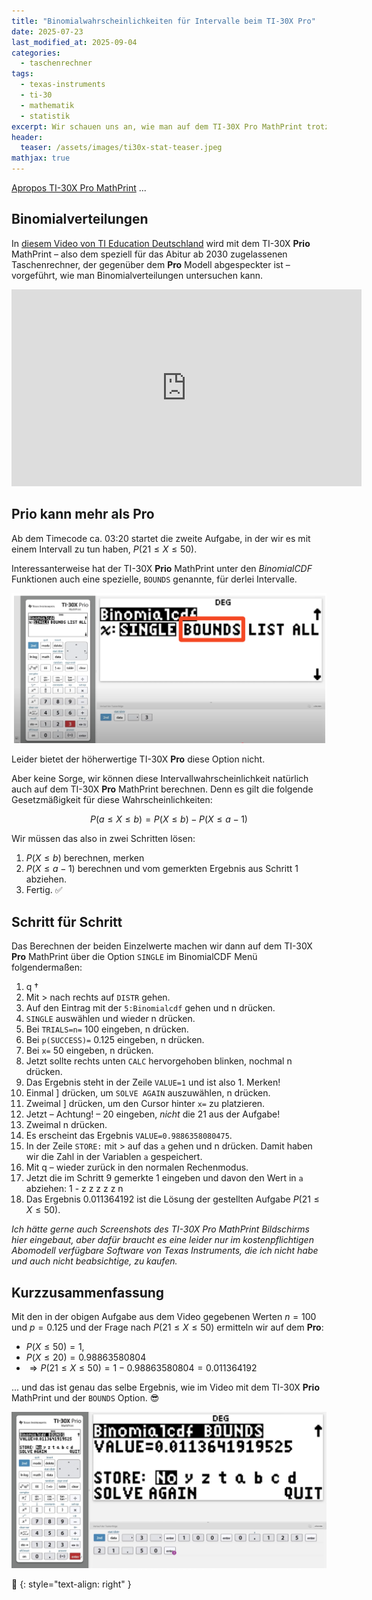 ```yaml
---
title: "Binomialwahrscheinlichkeiten für Intervalle beim TI-30X Pro"
date: 2025-07-23
last_modified_at: 2025-09-04
categories:
  - taschenrechner
tags:
  - texas-instruments
  - ti-30
  - mathematik
  - statistik
excerpt: Wir schauen uns an, wie man auf dem TI-30X Pro MathPrint trotz fehlender Funktion Binomialwahrscheinlichkeiten für Intervalle bestimmen kann.
header:
  teaser: /assets/images/ti30x-stat-teaser.jpeg
mathjax: true
---
```


[Apropos TI-30X Pro MathPrint][ti30post] ...

## Binomialverteilungen

In [diesem Video von TI Education Deutschland][video] wird mit dem TI-30X **Prio** MathPrint – also dem speziell für das Abitur ab 2030 zugelassenen Taschenrechner, der gegenüber dem **Pro** Modell abgespeckter ist – vorgeführt, wie man Binomialverteilungen untersuchen kann.

<iframe width="560" height="315" src="https://www.youtube-nocookie.com/embed/8f0oIPGMaU0?si=82x77y0xGmrQAB-Y" title="YouTube video player" frameborder="0" allow="accelerometer; autoplay; clipboard-write; encrypted-media; gyroscope; picture-in-picture; web-share" referrerpolicy="strict-origin-when-cross-origin" allowfullscreen></iframe>

## Prio kann mehr als Pro

Ab dem Timecode ca. 03:20 startet die zweite Aufgabe, in der wir es mit einem Intervall zu tun haben, $P(21 \le X \le 50)$.

Interessanterweise hat der TI-30X **Prio** MathPrint unter den *BinomialCDF* Funktionen auch eine spezielle, `BOUNDS` genannte, für derlei Intervalle.

![Screenshot TI-30X Prio](/assets/images/ti30xprio-bounds.png)

Leider bietet der höherwertige TI-30X **Pro** diese Option nicht.

Aber keine Sorge, wir können diese Intervallwahrscheinlichkeit natürlich auch auf dem TI-30X **Pro** MathPrint berechnen. Denn es gilt die folgende Gesetzmäßigkeit für diese Wahrscheinlichkeiten:

$$
P(a \le X \le b) = P(X \le b) - P(X \le a-1)
$$

Wir müssen das also in zwei Schritten lösen:

1. $P(X \le b)$ berechnen, merken
2. $P(X \le a-1)$ berechnen und vom gemerkten Ergebnis aus Schritt 1 abziehen.
3. Fertig. ✅

## Schritt für Schritt

Das Berechnen der beiden Einzelwerte machen wir dann auf dem TI-30X **Pro** MathPrint über die Option `SINGLE` im BinomialCDF Menü folgendermaßen:
1. <span class="ti30font">q &#x2020;</span>
2. Mit <span class="ti30font">></span> nach rechts auf `DISTR` gehen.
3. Auf den Eintrag mit der `5:Binomialcdf` gehen und <span class="ti30font">n</span> drücken.
4. `SINGLE` auswählen und wieder <span class="ti30font">n</span> drücken.
5. Bei `TRIALS=n=` 100 eingeben, <span class="ti30font">n</span> drücken.
6. Bei `p(SUCCESS)=` 0.125 eingeben, <span class="ti30font">n</span> drücken.
7. Bei `x=` 50 eingeben, <span class="ti30font">n</span> drücken.
8. Jetzt sollte rechts unten `CALC` hervorgehoben blinken, nochmal <span class="ti30font">n</span> drücken.
9. Das Ergebnis steht in der Zeile `VALUE=1` und ist also 1. Merken!
10. Einmal <span class="ti30font">]</span> drücken, um `SOLVE AGAIN` auszuwählen, <span class="ti30font">n</span> drücken.
11. Zweimal <span class="ti30font">]</span> drücken, um den Cursor hinter `x=` zu platzieren.
12. Jetzt – Achtung! – 20 eingeben, *nicht* die 21 aus der Aufgabe!
13. Zweimal <span class="ti30font">n</span> drücken.
14. Es erscheint das Ergebnis `VALUE=0.9886358080475`.
15. In der Zeile `STORE:` mit <span class="ti30font">></span> auf das `a` gehen und <span class="ti30font">n</span> drücken. Damit haben wir die Zahl in der Variablen `a` gespeichert.
16. Mit <span class="ti30font">q &#x2013;</span> wieder zurück in den normalen Rechenmodus.
17. Jetzt die im Schritt 9 gemerkte 1 eingeben und davon den Wert in `a` abziehen: <span class="ti30font">1 - z z z z z n</span>
18. Das Ergebnis 0.011364192 ist die Lösung der gestellten Aufgabe $P(21 \le X \le 50)$.

*Ich hätte gerne auch Screenshots des TI-30X Pro MathPrint Bildschirms hier eingebaut, aber dafür braucht es eine leider nur im kostenpflichtigen Abomodell verfügbare Software von Texas Instruments, die ich nicht habe und auch nicht beabsichtige, zu kaufen.*

## Kurzzusammenfassung
Mit den in der obigen Aufgabe aus dem Video gegebenen Werten $n=100$ und $p=0.125$ und der Frage nach $P(21 \le X \le 50)$ ermitteln wir auf dem **Pro**:

* $P(X \le 50)=1$,
* $P(X \le 20)=0.98863580804$
* $\Rightarrow P(21 \le X \le 50)=1-0.98863580804=0.011364192$

... und das ist genau das selbe Ergebnis, wie im Video mit dem TI-30X **Prio** MathPrint und der `BOUNDS` Option. 😎

![TI-30X Prio Ergebnis](/assets/images/ti30x-prio-result.jpeg)

🔲
{: style="text-align: right" }

[ti30post]: https://blog.metawops.de/taschenrechner/Der-TI-30/
[video]: https://youtu.be/8f0oIPGMaU0?si=omhZX3qzub5Ic-p_